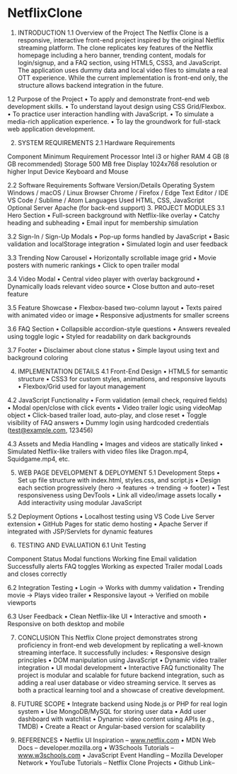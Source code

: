 # NetflixClone
1. INTRODUCTION
1.1 Overview of the Project
The Netflix Clone is a responsive, interactive front-end project inspired by the original Netflix streaming platform. The clone replicates key features of the Netflix homepage including a hero banner, trending content, modals for login/signup, and a FAQ section, using HTML5, CSS3, and JavaScript. The application uses dummy data and local video files to simulate a real OTT experience. While the current implementation is front-end only, the structure allows backend integration in the future.

1.2 Purpose of the Project
    • To apply and demonstrate front-end web development skills.
    • To understand layout design using CSS Grid/Flexbox.
    • To practice user interaction handling with JavaScript.
    • To simulate a media-rich application experience.
    • To lay the groundwork for full-stack web application development.

2. SYSTEM REQUIREMENTS
2.1 Hardware Requirements

Component	Minimum Requirement
Processor	Intel i3 or higher
RAM	4 GB (8 GB recommended)
Storage	500 MB free
Display	1024x768 resolution or higher
Input Device	Keyboard and Mouse

2.2 Software Requirements
Software	Version/Details
Operating System	Windows / macOS / Linux
Browser	Chrome / Firefox / Edge
Text Editor / IDE	VS Code / Sublime / Atom
Languages Used	HTML, CSS, JavaScript
Optional Server	Apache (for back-end support)
3. PROJECT MODULES
3.1 Hero Section
    • Full-screen background with Netflix-like overlay
    • Catchy heading and subheading
    • Email input for membership simulation
      
3.2 Sign-In / Sign-Up Modals
    • Pop-up forms handled by JavaScript
    • Basic validation and localStorage integration
    • Simulated login and user feedback











3.3 Trending Now Carousel
    • Horizontally scrollable image grid
    • Movie posters with numeric rankings
    • Click to open trailer modal

3.4 Video Modal
    • Central video player with overlay background
    • Dynamically loads relevant video source
    • Close button and auto-reset feature

3.5 Feature Showcase
    • Flexbox-based two-column layout
    • Texts paired with animated video or image
    • Responsive adjustments for smaller screens
      
3.6 FAQ Section
    • Collapsible accordion-style questions
    • Answers revealed using toggle logic
    • Styled for readability on dark backgrounds

3.7 Footer
    • Disclaimer about clone status
    • Simple layout using text and background coloring

4. IMPLEMENTATION DETAILS
4.1 Front-End Design
    • HTML5 for semantic structure
    • CSS3 for custom styles, animations, and responsive layouts
    • Flexbox/Grid used for layout management

4.2 JavaScript Functionality
    • Form validation (email check, required fields)
    • Modal open/close with click events
    • Video trailer logic using videoMap object
    • Click-based trailer load, auto-play, and close reset
    • Toggle visibility of FAQ answers
    • Dummy login using hardcoded credentials (test@example.com, 123456)

4.3 Assets and Media Handling
    • Images and videos are statically linked
    • Simulated Netflix-like trailers with video files like Dragon.mp4, Squidgame.mp4, etc.

5. WEB PAGE DEVELOPMENT & DEPLOYMENT
5.1 Development Steps
    • Set up file structure with index.html, styles.css, and script.js
    • Design each section progressively (hero → features → trending → footer)
    • Test responsiveness using DevTools
    • Link all video/image assets locally
    • Add interactivity using modular JavaScript

5.2 Deployment Options
    • Localhost testing using VS Code Live Server extension
    • GitHub Pages for static demo hosting
    • Apache Server if integrated with JSP/Servlets for dynamic features

6. TESTING AND EVALUATION
6.1 Unit Testing

Component	Status
Modal functions	Working fine
Email validation	Successfully alerts
FAQ toggles	Working as expected
Trailer modal	Loads and closes correctly

6.2 Integration Testing
    • Login → Works with dummy validation
    • Trending movie → Plays video trailer
    • Responsive layout → Verified on mobile viewports

6.3 User Feedback
    • Clean Netflix-like UI
    • Interactive and smooth
    • Responsive on both desktop and mobile

7. CONCLUSION
This Netflix Clone project demonstrates strong proficiency in front-end web development by replicating a well-known streaming interface. It successfully includes:
    • Responsive design principles
    • DOM manipulation using JavaScript
    • Dynamic video trailer integration
    • UI modal development
    • Interactive FAQ functionality
The project is modular and scalable for future backend integration, such as adding a real user database or video streaming service. It serves as both a practical learning tool and a showcase of creative development.

8. FUTURE SCOPE
    • Integrate backend using Node.js or PHP for real login system
    • Use MongoDB/MySQL for storing user data
    • Add user dashboard with watchlist
    • Dynamic video content using APIs (e.g., TMDB)
    • Create a React or Angular-based version for scalability

9. REFERENCES
    • Netflix UI Inspiration – www.netflix.com
    • MDN Web Docs – developer.mozilla.org
    • W3Schools Tutorials – www.w3schools.com
    • JavaScript Event Handling – Mozilla Developer Network
    • YouTube Tutorials – Netflix Clone Projects
    • Github Link– 
